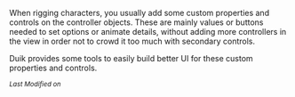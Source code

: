 When rigging characters, you usually add some custom properties and controls on the controller objects. These are mainly values or buttons needed to set options or animate details, without adding more controllers in the view in order not to crowd it too much with secondary controls.

Duik provides some tools to easily build better UI for these custom properties and controls.


<sub>*Last Modified on <script type="text/javascript"> document.write(document.lastModified) </script>*</sub>